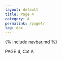 ```yaml
---
layout: default
title: Page 4
category: A
permalink: /page4/
tag: doc
---
```

{% include navbar.md %}

PAGE 4, Cat A
